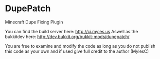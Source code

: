 DupePatch
=========

Minecraft Dupe Fixing Plugin

You can find the build server here: http://ci.myles.us Aswell as the bukkitdev here: http://dev.bukkit.org/bukkit-mods/dupepatch/

You are free to examine and modify the code as long as you do not publish this code as your own and if used give full credit to the author (MylesC)
